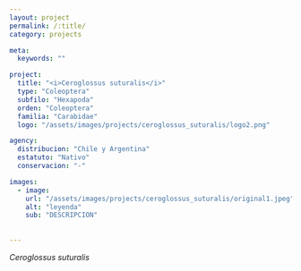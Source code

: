 ```yaml
---
layout: project
permalink: /:title/
category: projects

meta:
  keywords: ""

project:
  title: "<i>Ceroglossus suturalis</i>"
  type: "Coleoptera"
  subfilo: "Hexapoda"
  orden: "Coleoptera"
  familia: "Carabidae"
  logo: "/assets/images/projects/ceroglossus_suturalis/logo2.png"

agency:
  distribucion: "Chile y Argentina"
  estatuto: "Nativo"
  conservacion: "-"

images:
  - image:
    url: "/assets/images/projects/ceroglossus_suturalis/original1.jpeg"
    alt: "leyenda"
    sub: "DESCRIPCION"
  
  
---
```

<p><i>Ceroglossus suturalis</i></p>
